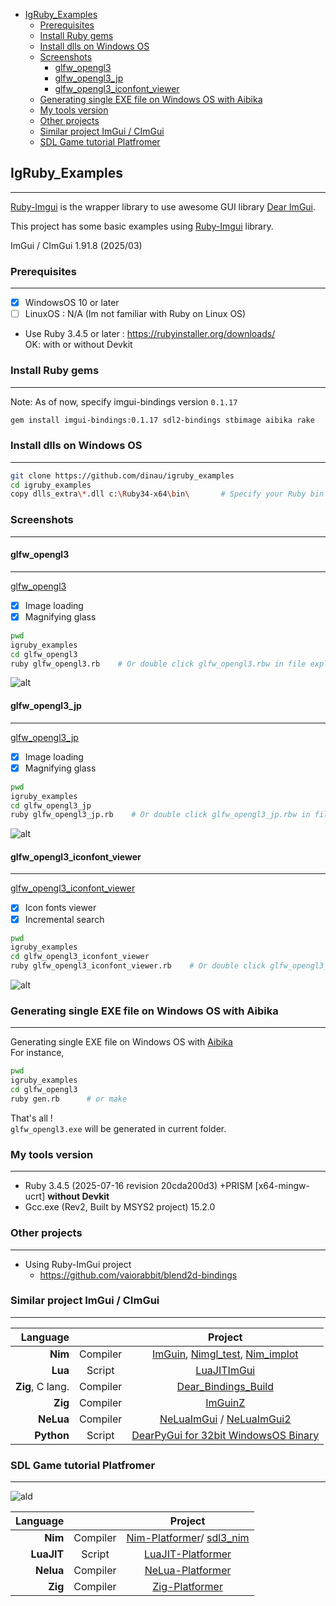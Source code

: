 <!-- START doctoc generated TOC please keep comment here to allow auto update -->
<!-- DON'T EDIT THIS SECTION, INSTEAD RE-RUN doctoc TO UPDATE -->

- [IgRuby_Examples](#igruby_examples)
  - [Prerequisites](#prerequisites)
  - [Install Ruby gems](#install-ruby-gems)
  - [Install dlls on Windows OS](#install-dlls-on-windows-os)
  - [Screenshots](#screenshots)
    - [glfw_opengl3](#glfw_opengl3)
    - [glfw_opengl3_jp](#glfw_opengl3_jp)
    - [glfw_opengl3_iconfont_viewer](#glfw_opengl3_iconfont_viewer)
  - [Generating single EXE file on Windows OS with Aibika](#generating-single-exe-file-on-windows-os-with-aibika)
  - [My tools version](#my-tools-version)
  - [Other projects](#other-projects)
  - [Similar project ImGui / CImGui](#similar-project-imgui--cimgui)
  - [SDL Game tutorial Platfromer](#sdl-game-tutorial-platfromer)

<!-- END doctoc generated TOC please keep comment here to allow auto update -->

## IgRuby_Examples

---

[Ruby-Imgui](https://github.com/vaiorabbit/ruby-imgui) is the wrapper library to use awesome GUI library [Dear ImGui](https://github.com/ocornut/imgui).


This project has some basic examples using [Ruby-Imgui](https://github.com/vaiorabbit/ruby-imgui) library.

ImGui / CImGui 1.91.8 (2025/03)

### Prerequisites

---

- [x] WindowsOS 10 or later
- [ ] LinuxOS : N/A (Im not familiar with Ruby on Linux OS)
- Use Ruby 3.4.5 or later : https://rubyinstaller.org/downloads/  
OK: with or without Devkit 

### Install Ruby gems

---

Note: As of now, specify imgui-bindings version `0.1.17` 

```sh
gem install imgui-bindings:0.1.17 sdl2-bindings stbimage aibika rake
```

### Install dlls on Windows OS

---

```sh
git clone https://github.com/dinau/igruby_examples
cd igruby_examples
copy dlls_extra\*.dll c:\Ruby34-x64\bin\       # Specify your Ruby bin folder 
```

### Screenshots

------

#### glfw_opengl3

---

[glfw_opengl3](https://github.com/dinau/igruby_examples/blob/main/glfw_opengl3/glfw_opengl3.rb)

- [x] Image loading
- [x] Magnifying glass

```sh
pwd 
igruby_examples
cd glfw_opengl3
ruby glfw_opengl3.rb    # Or double click glfw_opengl3.rbw in file explorer
```

![alt](img/glfw_opengl3.png)

#### glfw_opengl3_jp

---

[glfw_opengl3_jp](https://github.com/dinau/igruby_examples/blob/main/glfw_opengl3_jp/glfw_opengl3_jp.rb)

- [x] Image loading
- [x] Magnifying glass

```sh
pwd 
igruby_examples
cd glfw_opengl3_jp
ruby glfw_opengl3_jp.rb    # Or double click glfw_opengl3_jp.rbw in file explorer
```

![alt](img/glfw_opengl3_jp.png)

#### glfw_opengl3_iconfont_viewer

---

[glfw_opengl3_iconfont_viewer](https://github.com/dinau/igruby_examples/blob/main/glfw_opengl3_iconfont_viewer/glfw_opengl3_iconfont_viewer.rb)

- [x] Icon fonts viewer
- [x] Incremental search

```sh
pwd 
igruby_examples
cd glfw_opengl3_iconfont_viewer
ruby glfw_opengl3_iconfont_viewer.rb    # Or double click glfw_opengl3_iconfont_viewer.rbw in file explorer
```

![alt](img/glfw_opengl3_iconfont_viewer.png)

### Generating single EXE file on Windows OS with Aibika

---

Generating single EXE file on Windows OS with [Aibika](https://github.com/tamatebako/aibika)  
For instance,

```sh
pwd 
igruby_examples
cd glfw_opengl3
ruby gen.rb      # or make 
```

That's all !  
`glfw_opengl3.exe` will be generated in current folder.

### My tools version

---

- Ruby 3.4.5 (2025-07-16 revision 20cda200d3) +PRISM [x64-mingw-ucrt] **without Devkit**
- Gcc.exe (Rev2, Built by MSYS2 project) 15.2.0

### Other projects 

---

- Using Ruby-ImGui project
   - https://github.com/vaiorabbit/blend2d-bindings

### Similar project ImGui / CImGui

---

| Language             |          | Project                                                                                                                                         |
| -------------------: | :---:    | :----------------------------------------------------------------:                                                                              |
| **Nim**              | Compiler | [ImGuin](https://github.com/dinau/imguin), [Nimgl_test](https://github.com/dinau/nimgl_test), [Nim_implot](https://github.com/dinau/nim_implot) |
| **Lua**              | Script   | [LuaJITImGui](https://github.com/dinau/luajitImGui)                                                                                             |
| **Zig**, C lang.     | Compiler | [Dear_Bindings_Build](https://github.com/dinau/dear_bindings_build)                                                                             |
| **Zig**              | Compiler | [ImGuinZ](https://github.com/dinau/imguinz)                                                                                                     |
| **NeLua**            | Compiler | [NeLuaImGui](https://github.com/dinau/neluaImGui) / [NeLuaImGui2](https://github.com/dinau/neluaImGui2)                                         |
| **Python**           | Script   | [DearPyGui for 32bit WindowsOS Binary](https://github.com/dinau/DearPyGui32/tree/win32)                                                         |

### SDL Game tutorial Platfromer

---

![ald](https://github.com/dinau/nelua-platformer/raw/main/img/platformer-nelua-sdl2.gif)

| Language             |          | Project                                                                                                  |
| -------------------: | :---:    | :----------------------------------------------------------------:                                       |
| **Nim**              | Compiler | [Nim-Platformer](https://github.com/dinau/nim-platformer)/ [sdl3_nim](https://github.com/dinau/sdl3_nim) |
| **LuaJIT**           | Script   | [LuaJIT-Platformer](https://github.com/dinau/luajit-platformer)                                          |
| **Nelua**            | Compiler | [NeLua-Platformer](https://github.com/dinau/nelua-platformer)                                            |
| **Zig**              | Compiler | [Zig-Platformer](https://github.com/dinau/zig-platformer)                                                |
